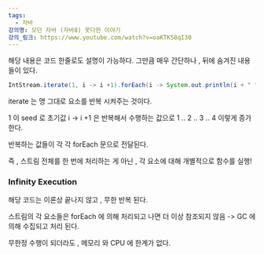 ```yaml
---
tags:
  - 자바
강의명: 모던 자바 (자바8) 못다한 이야기
강의_링크: https://www.youtube.com/watch?v=oaKTK58qI30
---
```

해당 내용은 코드 한줄로도 설명이 가능하다.
그만큼 매우 간단하나 , 뒤에 숨겨진 내용들이 있다.

```java
IntStream.iterate(1, i -> i +1).forEach(i -> System.out.println(i + " "));
```

iterate 는 명 그대로 요소를 반복 시켜주는 것이다.

1 이 seed 로 초기값
i -> i +1 은 반복해서 수행하는 값으로 1 .. 2 .. 3 .. 4 이렇게 증가한다.

반복하는 값들이 각 각 forEach 문으로 전달된다.

즉 , 스트림 전체를 한 번에 처리하는 게 아닌 , 각 요소에 대해 개별적으로 함수를 실행!

### Infinity Execution

해당 코드는 이론상 끝나지 않고 , 무한 반복 된다.

스트림의 각 요소들은 forEach 에 의해 처리되고 나면 더 이상 참조되지 않음
-> GC 에 의해 수집되고 처리 된다.

무한정 수행이 되더라도 , 메모리 와 CPU 에 한계가 없다.